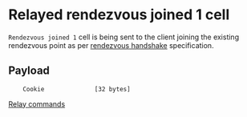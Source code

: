 # Relayed rendezvous joined 1 cell

`Rendezvous joined 1` cell is being sent to the client joining the existing rendezvous point as per [rendezvous handshake](rendezvous.md) specification.

## Payload

        Cookie              [32 bytes]

[Relay commands](command.md)
